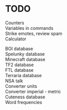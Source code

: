 ﻿TODO
======
Counters  
Variables in commands  
Strike emotes, review spam  
Calculator  
  
BOI database  
Spelunky database  
Minecraft database  
TF2 database  
FTL database  
Terraria database  
NSA talk  
Converter units  
Converter imperial - metric  
Cuteness database  
Word frequencies  
